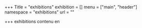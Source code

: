 +++
Title = "exhibitions"
exhibition = []
menu = ["main", "header"]
namespace = "exhibitions"
url = ""

+++
exhibitions contenu en